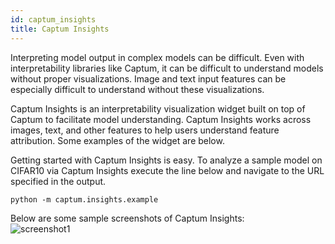 ```yaml
---
id: captum_insights
title: Captum Insights
---
```


Interpreting model output in complex models can be difficult. Even with interpretability libraries like Captum, it can be difficult to understand models without proper visualizations. Image and text input features can be especially difficult to understand without these visualizations.  

Captum Insights is an interpretability visualization widget built on top of Captum to facilitate model understanding. Captum Insights works across images, text, and other features to help users understand feature attribution. Some examples of the widget are below.  

Getting started with Captum Insights is easy. To analyze a sample model on CIFAR10 via Captum Insights execute the line below and navigate to the URL specified in the output.

```
python -m captum.insights.example
```


Below are some sample screenshots of Captum Insights:  
![screenshot1](/img/captum_insights_screenshot.png)

